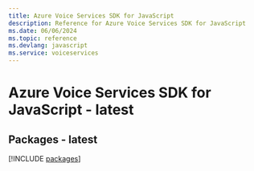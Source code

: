 ```yaml
---
title: Azure Voice Services SDK for JavaScript
description: Reference for Azure Voice Services SDK for JavaScript
ms.date: 06/06/2024
ms.topic: reference
ms.devlang: javascript
ms.service: voiceservices
---
```

# Azure Voice Services SDK for JavaScript - latest
## Packages - latest
[!INCLUDE [packages](voice-services-index.md)]